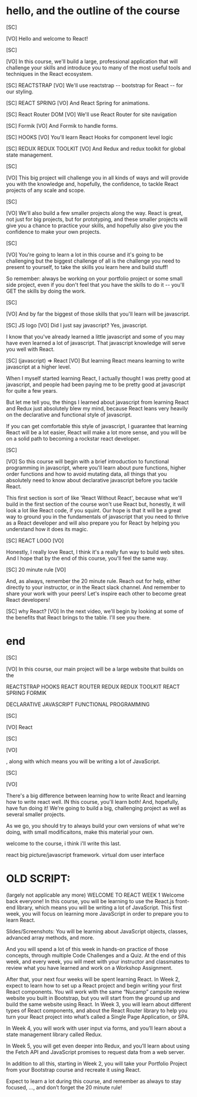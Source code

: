 # hello, and the outline of the course

[SC]

[VO]
Hello and welcome to React!

<!-- In this course, you will be learning to use the React front-end library for building web applications with javascript. -->

[SC]

[VO]
In this course, we'll build a large, professional application that will challenge your skills and introduce you to many of the most useful tools and techniques in the React ecosystem.

[SC]
REACTSTRAP
[VO]
We'll use reactstrap -- bootstrap for React -- for our styling.

[SC]
REACT SPRING
[VO]
And React Spring for animations.

[SC]
React Router DOM
[VO]
We'll use React Router for site navigation

[SC]
Formik
[VO]
And Formik to handle forms.

[SC]
HOOKS
[VO]
You'll learn React Hooks for component level logic

[SC]
REDUX
REDUX TOOLKIT
[VO]
And Redux and redux toolkit for global state management.

[SC]

[VO]
This big project will challenge you in all kinds of ways and will provide you with the knowledge and, hopefully, the confidence, to tackle React projects of any scale and scope.

[SC]

[VO]
We'll also build a few smaller projects along the way. React is great, not just for big projects, but for prototyping, and these smaller projects will give you a chance to practice your skills, and hopefully also give you the confidence to make your own projects.

[SC]

[VO]
You're going to learn a lot in this course and it's going to be challenging but the biggest challenge of all is the challenge you need to present to yourself, to take the skills you learn here and build stuff!

So remember: always be working on your portfolio project or some small side project, even if you don't feel that you have the skills to do it -- you'll GET the skills by doing the work.

[SC]

[VO]
And by far the biggest of those skills that you'll learn will be javascript.

[SC]
JS logo
[VO]
Did I just say javascript? Yes, javascript.

I know that you've already learned a little javascript and some of you may have even learned a lot of javascript. That javascript knowledge will serve you well with React.

[SC]
(javascript) => React
[VO]
But learning React means learning to write javascript at a higher level.

When I myself started learning React, I actually thought I was pretty good at javascript, and people had been paying me to be pretty good at javascript for quite a few years.

But let me tell you, the things I learned about javascript from learning React and Redux just absolutely blew my mind, because React leans very heavily on the declarative and functional style of javascript.

If you can get comfortable this style of javascript, I guarantee that learning React will be a lot easier, React will make a lot more sense, and you will be on a solid path to becoming a rockstar react developer.

[SC]

[VO]
So this course will begin with a brief introduction to functional programming in javascript, where you'll learn about pure functions, higher order functions and how to avoid mutating data, all things that you absolutely need to know about declarative javascript before you tackle React.

This first section is sort of like 'React Without React', because what we'll build in the first section of the course won't use React but, honestly, it will look a lot like React code, if you squint. Our hope is that it will be a great way to ground you in the fundamentals of javascript that you need to thrive as a React developer and will also prepare you for React by helping you understand how it does its magic.

[SC]
REACT LOGO
[VO]

Honestly, I really love React, I think it's a really fun way to build web sites. And I hope that by the end of this course, you'll feel the same way.

[SC]
20 minute rule
[VO]

And, as always, remember the 20 minute rule. Reach out for help, either directly to your instructor, or in the React slack channel. And remember to share your work with your peers! Let's inspire each other to become great React developers!

[SC]
why React?
[VO]
In the next video, we'll begin by looking at some of the benefits that React brings to the table. I'll see you there.

# end

[SC]

[VO]
In this course, our main project will be a large website that builds on the

REACTSTRAP
HOOKS
REACT ROUTER
REDUX
REDUX TOOLKIT
REACT SPRING
FORMIK

DECLARATIVE JAVASCRIPT
FUNCTIONAL PROGRAMMING

[SC]

[VO]
React

[SC]

[VO]

, along with which means you will be writing a lot of JavaScript.

[SC]

[VO]

There's a big difference between learning how to write React and learning how to write react well.
IN this course, you'll learn both! And, hopefully, have fun doing it!
We're going to build a big, challenging project as well as several smaller projects.

As we go, you should try to always build your own versions
of what we're doing, with small modificaitons, make this material your own.

welcome to the course, i think i'll write this last.

react big picture/javascript framework.
virtual dom
user interface

# OLD SCRIPT:

(largely not applicable any more)
WELCOME TO REACT WEEK 1
Welcome back everyone! In this course, you will be learning to use the React.js front-end library, which means you will be writing a lot of JavaScript. This first week, you will focus on learning more JavaScript in order to prepare you to learn React.

Slides/Screenshots:
You will be learning about JavaScript objects, classes, advanced array methods, and more.

And you will spend a lot of this week in hands-on practice of those concepts, through multiple Code Challenges and a Quiz. At the end of this week, and every week, you will meet with your instructor and classmates to review what you have learned and work on a Workshop Assignment.

After that, your next four weeks will be spent learning React. In Week 2, expect to learn how to set up a React project and begin writing your first React components. You will work with the same “Nucamp” campsite review website you built in Bootstrap, but you will start from the ground up and build the same website using React.
In Week 3, you will learn about different types of React components, and about the React Router library to help you turn your React project into what’s called a Single Page Application, or SPA.

In Week 4, you will work with user input via forms, and you’ll learn about a state management library called Redux.

In Week 5, you will get even deeper into Redux, and you’ll learn about using the Fetch API and JavaScript promises to request data from a web server.

In addition to all this, starting in Week 2, you will take your Portfolio Project from your Bootstrap course and recreate it using React.

Expect to learn a lot during this course, and remember as always to stay focused, …, and don’t forget the 20 minute rule!
